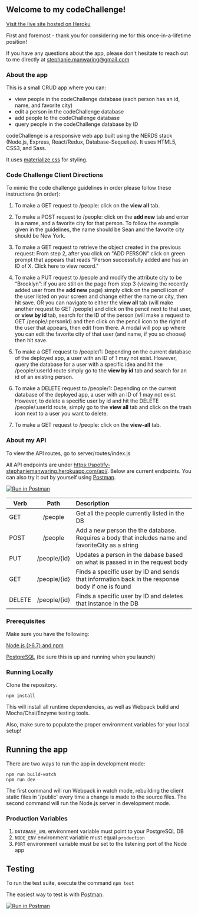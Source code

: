 ## Welcome to my codeChallenge!

[Visit the live site hosted on Heroku](https://spotify-stephaniemanwaring.herokuapp.com/)

First and foremost - thank you for considering me for this once-in-a-lifetime position!

If you have any questions about the app, please don't hesitate to reach out to me directly at stephanie.manwaring@gmail.com

### About the app

This is a small CRUD app where you can:
* view people in the codeChallenge database (each person has an id, name, and favorite city)
* edit a person in the codeChallenge database 
* add people to the codeChallenge database
* query people in the codeChallenge database by ID

codeChallenge is a responsive web app built using the NERDS stack (Node.js, Express, React/Redux, Database-Sequelize). It uses HTML5, CSS3, and Sass.

It uses [materialize css](http://materializecss.com/) for styling. 


### Code Challenge Client Directions 
To mimic the code challenge guidelines in order please follow these instructions (in order): 

1. To make a GET request to /people: click on the __view all__ tab.

1. To make a POST request to /people: click on the __add new__ tab and enter in a name, and a favorite city for that person. To follow the example given in the guidelines, the name should be Sean and the favorite city should be New York.

1. To make a GET request to retrieve the object created in the previous request: From step 2, after you click on "ADD PERSON" click on green prompt that appears that reads "Person successfully added and has an ID of X. Click here to view record."

1. To make a PUT request to /people and modify the attribute city to be “Brooklyn”: if you are still on the page from step 3 (viewing the recently added user from the __add new__ page) simply click on the pencil icon of the user listed on your screen and change either the name or city, then hit save. OR you can navigate to either the __view all__ tab (will make another request to GET /people) and click on the pencil next to that user, or __view by id__ tab, search for the ID of the person (will make a request to GET /people/:personId) and then click on the pencil icon to the right of the user that appears, then edit from there. A modal will pop up where you can edit the favorite city of that user (and name, if you so choose) then hit save.

1. To make a GET request to /people/1: Depending on the current database of the deployed app, a user with an ID of 1 may not exist. However, query the database for a user with a specific idea and hit the /people/:userId route simply go to the __view by id__ tab and search for an id of an existing person.

1. To make a DELETE request to /people/1: Depending on the current database of the deployed app, a user with an ID of 1 may not exist. However, to delete a specific user by id and hit the DELETE /people/:userId route, simply go to the __view all__ tab and click on the trash icon next to a user you want to delete.

1. To make a GET request to /people: click on the __view-all__ tab.


### About my API

To view the API routes, go to server/routes/index.js

All API endpoints are under https://spotify-stephaniemanwaring.herokuapp.com/api/. Below are current endpoints. You can also try it out by yourself using [Postman](https://www.getpostman.com/).

[![Run in Postman](https://run.pstmn.io/button.svg)](https://app.getpostman.com/run-collection/b679dd0210a9500f7fef)

| Verb        | Path           | Description  |
| ------------- |:-------------:| :-----|
| GET      | /people | Get all the people currently listed in the DB |
| POST     | /people |   Add a new person the the database. Requires a body that includes name and favoriteCity as a string |
| PUT      | /people/{id}   |  Updates a person in the dabase based on what is passed in in the request body |
| GET      | /people/{id} | Finds a specific user by ID and sends that information back in the response body if one is found |
| DELETE     | /people/{id} | Finds a specific user by ID and deletes that instance in the DB  |

### Prerequisites

Make sure you have the following:

[Node.js (>6.7) and npm](https://nodejs.org/en/)

[PostgreSQL](https://www.postgresql.org/) (be sure this is up and running when you launch)

### Running Locally

Clone the repository.

```
npm install

```
This will install all runtime dependencies, as well as Webpack build and Mocha/Chai/Enzyme testing tools.

Also, make sure to populate the proper environment variables for your local setup!


## Running the app

There are two ways to run the app in development mode:

```
npm run build-watch
npm run dev

```
The first command will run Webpack in watch mode, rebuilding the client static files in '/public' every time a change is made to the source files. The second command will run the Node.js server in development mode.

### Production Variables

1. `DATABASE_URL` environment variable must point to your PostgreSQL DB
1. `NODE_ENV` environment variable must equal `production`
1. `PORT` environment variable must be set to the listening port of the Node app


## Testing

To run the test suite, execute the command `npm test`

The easiest way to test is with [Postman](https://www.getpostman.com/).

[![Run in Postman](https://run.pstmn.io/button.svg)](https://app.getpostman.com/run-collection/b679dd0210a9500f7fef)










